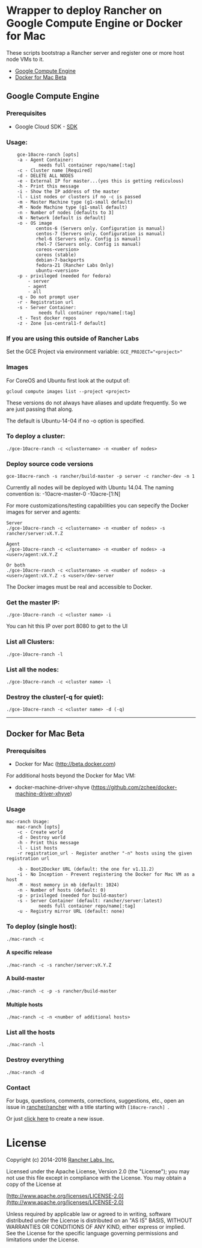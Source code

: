 # Wrapper to deploy Rancher on Google Compute Engine or Docker for Mac

These scripts bootstrap a Rancher server and register one or more host node VMs to it.

- [Google Compute Engine](#google-compute-engine)
- [Docker for Mac Beta](#docker-for-mac-beta)

## Google Compute Engine

### Prerequisites

- Google Cloud SDK - [SDK](https://cloud.google.com/sdk/)

### Usage:
```
    gce-10acre-ranch [opts]
    -a - Agent Container:
            needs full container repo/name[:tag]
    -c - Cluster name [Required]
    -d - DELETE ALL NODES
    -e - External IP for master...(yes this is getting rediculous)
    -h - Print this message
    -i - Show the IP address of the master
    -l - List nodes or clusters if no -c is passed
    -m - Master Machine type (g1-small default)
    -M - Node Machine type (g1-small default)
    -n - Number of nodes [defaults to 3]
    -N - Network [default is default]
    -o - OS image
           centos-6 (Servers only. Configuration is manual)
           centos-7 (Servers only. Configuration is manual)
           rhel-6 (Servers only. Config is manual)
           rhel-7 (Servers only. Config is manual)
           coreos-<version>
           coreos (stable)
           debian-7-backports
           fedora-21 (Rancher Labs Only)
           ubuntu-<version>
    -p - privileged (needed for fedora)
        - server
        - agent
        - all
    -q - Do not prompt user
    -r - Registration url
    -s - Server Container:
            needs full container repo/name[:tag]
    -t - Test docker repos
    -z - Zone [us-central1-f default]
```

### If you are using this outside of Rancher Labs

Set the GCE Project via environment variable: ```GCE_PROJECT="<project>"```

### Images

For CoreOS and Ubuntu first look at the output of:

`gcloud compute images list --project <project>`

These versions do not always have aliases and update frequently. So we are just passing that along.

The default is Ubuntu-14-04 if no -o option is specified.

### To deploy a cluster:

```
./gce-10acre-ranch -c <clustername> -n <number of nodes>
```

### Deploy source code versions
```
gce-10acre-ranch -s rancher/build-master -p server -c rancher-dev -n 1
```

Currently all nodes will be deployed with Ubuntu 14.04. The naming convention is:
<clustername>-10acre-master-0
<clustername>-10acre-[1:N]

For more customizations/testing capabilities you can sepecify the Docker images for server and agents:

```
Server
./gce-10acre-ranch -c <clustername> -n <number of nodes> -s rancher/server:vX.Y.Z

Agent
./gce-10acre-ranch -c <clustername> -n <number of nodes> -a <user>/agent:vX.Y.Z

Or both
./gce-10acre-ranch -c <clustername> -n <number of nodes> -a <user>/agent:vX.Y.Z -s <user>/dev-server
```
The Docker images must be real and accessible to Docker.


### Get the master IP:

```
./gce-10acre-ranch -c <cluster name> -i
```
You can hit this IP over port 8080 to get to the UI

### List all Clusters:

```
./gce-10acre-ranch -l
```
### List all the nodes:

```
./gce-10acre-ranch -c <cluster name> -l
```

### Destroy the cluster(-q for quiet):

```
./gce-10acre-ranch -c <cluster name> -d (-q)
```

------
## Docker for Mac Beta

### Prerequisites

- Docker for Mac (http://beta.docker.com)

For additional hosts beyond the Docker for Mac VM:

- docker-machine-driver-xhyve (https://github.com/zchee/docker-machine-driver-xhyve)

### Usage
```
mac-ranch Usage:
    mac-ranch [opts]
    -c - Create world
    -d - Destroy world
    -h - Print this message
    -l - List hosts
    -r registration_url - Register another "-n" hosts using the given registration url

    -b - Boot2Docker URL (default: the one for v1.11.2)
    -i - No Inception - Prevent registering the Docker for Mac VM as a host
    -M - Host memory in mb (default: 1024)
    -n - Number of hosts (default: 0)
    -p - privileged (needed for build-master)
    -s - Server Container (default: rancher/server:latest)
            needs full container repo/name[:tag] 
    -u - Registry mirror URL (default: none)
```

### To deploy (single host):

```
./mac-ranch -c
```

#### A specific release
```
./mac-ranch -c -s rancher/server:vX.Y.Z
```

#### A build-master
```
./mac-ranch -c -p -s rancher/build-master
```

#### Multiple hosts
```
./mac-ranch -c -n <number of additional hosts>
```

### List all the hosts
```
./mac-ranch -l
```

### Destroy everything
```
./mac-ranch -d
```

### Contact
For bugs, questions, comments, corrections, suggestions, etc., open an issue in [rancher/rancher](//github.com/rancher/rancher/issues) with a title starting with `[10acre-ranch] `.

Or just [click here](//github.com/rancher/rancher/issues/new?title=%5B10acre-ranch%5D%20) to create a new issue.

# License
Copyright (c) 2014-2016 [Rancher Labs, Inc.](http://rancher.com)

Licensed under the Apache License, Version 2.0 (the "License");
you may not use this file except in compliance with the License.
You may obtain a copy of the License at

[http://www.apache.org/licenses/LICENSE-2.0](http://www.apache.org/licenses/LICENSE-2.0)

Unless required by applicable law or agreed to in writing, software
distributed under the License is distributed on an "AS IS" BASIS,
WITHOUT WARRANTIES OR CONDITIONS OF ANY KIND, either express or implied.
See the License for the specific language governing permissions and
limitations under the License.
